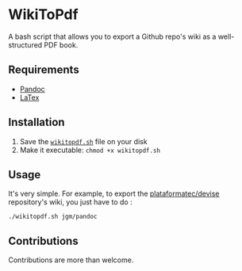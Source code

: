 # WikiToPdf
A bash script that allows you to export a Github repo's wiki as a well-structured PDF book.

## Requirements
- [Pandoc](http://pandoc.org/)
- [LaTex](https://www.latex-project.org/)

## Installation
1. Save the [`wikitopdf.sh`](https://raw.githubusercontent.com/ousmanedev/wikitopdf/master/wikitopdf.sh) file on your disk
2. Make it executable: `chmod +x wikitopdf.sh`

## Usage
It's very simple.
For example, to export the [plataformatec/devise](https://github.com/plataformatec/devise) repository's wiki, you just have to do :
```
./wikitopdf.sh jgm/pandoc
```

## Contributions
Contributions are more than welcome.
